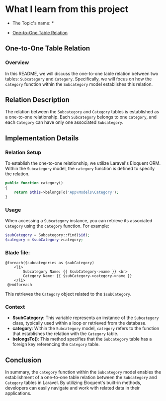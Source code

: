 # What I learn from this project

-   The Topic's name: \*

*   [One-to-One Table Relation ](#one-to-one-table-relation)

## One-to-One Table Relation

### Overview

In this README, we will discuss the one-to-one table relation between two tables: `Subcategory` and `Category`. Specifically, we will focus on how the `category` function within the `Subcategory` model establishes this relation.

## Relation Description

The relation between the `Subcategory` and `Category` tables is established as a one-to-one relationship. Each `Subcategory` belongs to one `Category`, and each `Category` can have only one associated `Subcategory`.

## Implementation Details

### Relation Setup

To establish the one-to-one relationship, we utilize Laravel's Eloquent ORM. Within the `Subcategory` model, the `category` function is defined to specify the relation.

```php
public function category()
{
    return $this->belongsTo('App\Models\Category');
}
```

### Usage

When accessing a `Subcategory` instance, you can retrieve its associated `Category` using the `category` function. For example:

```php
$subCategory = Subcategory::find($id);
$category = $subCategory->category;
```

### Blade file:

```
@foreach($subcategories as $subCategory)
    <li>
        Subcategory Name: {{ $subCategory->name }} <br>
        Category Name: {{ $subCategory->category->name }}
    </li>
 @endforeach
```

This retrieves the `Category` object related to the `$subCategory`.

### Context

-   **$subCategory**: This variable represents an instance of the `Subcategory` class, typically used within a loop or retrieved from the database.
-   **category**: Within the `Subcategory` model, `category` refers to the function that establishes the relation with the `Category` table.
-   **belongsTo()**: This method specifies that the `Subcategory` table has a foreign key referencing the `Category` table.

## Conclusion

In summary, the `category` function within the `Subcategory` model enables the establishment of a one-to-one table relation between the `Subcategory` and `Category` tables in Laravel. By utilizing Eloquent's built-in methods, developers can easily navigate and work with related data in their applications.
